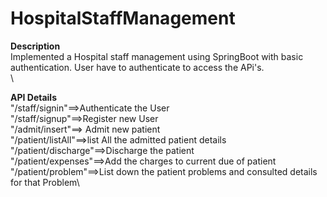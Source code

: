 # HospitalStaffManagement
**Description**\
Implemented  a Hospital staff management using SpringBoot with basic authentication. User have to authenticate  to access the APi's.\
\

**API Details**\
"/staff/signin"==>Authenticate the User\
"/staff/signup"==>Register  new User\
"/admit/insert"==> Admit new patient \
"/patient/listAll"==>list All the admitted patient details\
"/patient/discharge"==>Discharge the patient\
"/patient/expenses"==>Add the charges to current due of patient\
"/patient/problem"==>List down the patient problems and consulted details for that Problem\
